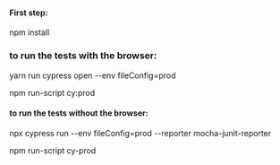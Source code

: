 #### First step:

npm install

### to run the tests with the browser:

yarn run cypress open --env fileConfig=prod

npm run-script cy:prod

#### to run the tests without the browser:

npx cypress run --env fileConfig=prod --reporter mocha-junit-reporter

npm run-script cy-prod